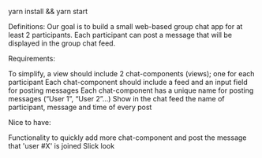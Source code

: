 yarn install && yarn start

Definitions:
Our goal is to build a small web-based group chat app for at least 2 participants.
Each participant can post a message that will be displayed in the group chat feed.

Requirements:

To simplify, a view should include 2 chat-components (views); one for each participant
Each chat-component should include a feed and an input field for posting messages
Each chat-component has a unique name for posting messages (“User 1”, “User 2”...)
Show in the chat feed the name of participant, message and time of every post

Nice to have:

Functionality to quickly add more chat-component and post the message that 'user #X' is joined
Slick look
